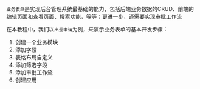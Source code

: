 `业务表单`是实现后台管理系统最基础的能力，包括后端业务数据的CRUD、前端的编辑页面和查看页面、搜索功能，等等；更进一步，还需要实现审批工作流

在本教程中，我们以`出差申请`为例，来演示业务表单的基本开发步骤：

1. 创建一个业务模块
2. 添加字段
3. 表格布局自定义
4. 添加筛选字段
5. 添加审批工作流
6. 创建应用